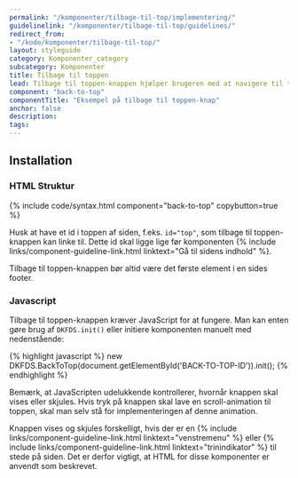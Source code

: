 ```yaml
---
permalink: "/komponenter/tilbage-til-top/implementering/"
guidelinelink: "/komponenter/tilbage-til-top/guidelines/"
redirect_from:
- "/kode/komponenter/tilbage-til-top/"
layout: styleguide
category: Komponenter_category
subcategory: Komponenter
title: Tilbage til toppen
lead: Tilbage til toppen-knappen hjælper brugeren med at navigere til toppen af en lang side på en let måde uden at miste overblikket. 
component: "back-to-top"
componentTitle: "Eksempel på tilbage til toppen-knap"
anchor: false
description:
tags:
---
```


## Installation

### HTML Struktur

{% include code/syntax.html component="back-to-top" copybutton=true %}

Husk at have et id i toppen af siden, f.eks. `id="top"`, som tilbage til toppen-knappen kan linke til. Dette id skal ligge lige før komponenten {% include links/component-guideline-link.html linktext="Gå til sidens indhold" %}.

Tilbage til toppen-knappen bør altid være det første element i en sides footer.

### Javascript
Tilbage til toppen-knappen kræver JavaScript for at fungere. Man kan enten gøre brug af `DKFDS.init()` eller initiere komponenten manuelt med nedenstående:

{% highlight javascript %}
new DKFDS.BackToTop(document.getElementById('BACK-TO-TOP-ID')).init();
{% endhighlight %}

Bemærk, at JavaScripten udelukkende kontrollerer, hvornår knappen skal vises eller skjules. Hvis tryk på knappen skal lave en scroll-animation til toppen, skal man selv stå for implementeringen af denne animation.

Knappen vises og skjules forskelligt, hvis der er en {% include links/component-guideline-link.html linktext="venstremenu" %} eller {% include links/component-guideline-link.html linktext="trinindikator" %} til stede på siden. Det er derfor vigtigt, at HTML for disse komponenter er anvendt som beskrevet.